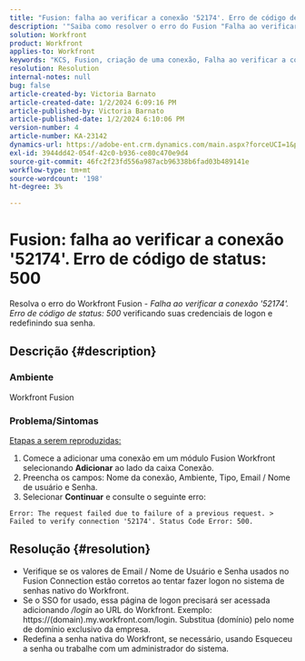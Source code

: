 ```yaml
---
title: "Fusion: falha ao verificar a conexão '52174'. Erro de código de status: 500"
description: '"Saiba como resolver o erro do Fusion "Falha ao verificar a conexão ''''52174''''. Erro de código de status: 500"".'''
solution: Workfront
product: Workfront
applies-to: Workfront
keywords: "KCS, Fusion, criação de uma conexão, Falha ao verificar a conexão '52174'. Código de status Erro: 500, Erro, Adobe Workfront, Fusion, Solução de problemas"
resolution: Resolution
internal-notes: null
bug: false
article-created-by: Victoria Barnato
article-created-date: 1/2/2024 6:09:16 PM
article-published-by: Victoria Barnato
article-published-date: 1/2/2024 6:10:06 PM
version-number: 4
article-number: KA-23142
dynamics-url: https://adobe-ent.crm.dynamics.com/main.aspx?forceUCI=1&pagetype=entityrecord&etn=knowledgearticle&id=1faec205-9aa9-ee11-be37-6045bd006b25
exl-id: 3944dd42-054f-42c0-b936-ce80c470e9d4
source-git-commit: 46fc2f23fd556a987acb96338b6fad03b489141e
workflow-type: tm+mt
source-wordcount: '198'
ht-degree: 3%

---
```


# Fusion: falha ao verificar a conexão &#39;52174&#39;. Erro de código de status: 500


Resolva o erro do Workfront Fusion - *Falha ao verificar a conexão &#39;52174&#39;. Erro de código de status: 500* verificando suas credenciais de logon e redefinindo sua senha.

## Descrição {#description}


### Ambiente

Workfront Fusion

### Problema/Sintomas

<u>Etapas a serem reproduzidas:</u>

1. Comece a adicionar uma conexão em um módulo Fusion Workfront selecionando <b>Adicionar</b> ao lado da caixa Conexão.
2. Preencha os campos: Nome da conexão, Ambiente, Tipo, Email / Nome de usuário e Senha.
3. Selecionar <b>Continuar</b> e consulte o seguinte erro:



```
Error: The request failed due to failure of a previous request. > Failed to verify connection '52174'. Status Code Error: 500.
```



## Resolução {#resolution}


- Verifique se os valores de Email / Nome de Usuário e Senha usados no Fusion Connection estão corretos ao tentar fazer logon no sistema de senhas nativo do Workfront.
- Se o SSO for usado, essa página de logon precisará ser acessada adicionando */login* ao URL do Workfront. Exemplo: https://(domain).my.workfront.com/login. Substitua (domínio) pelo nome de domínio exclusivo da empresa.
- Redefina a senha nativa do Workfront, se necessário, usando Esqueceu a senha ou trabalhe com um administrador do sistema.
